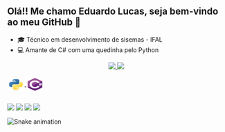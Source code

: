 ## Olá!! Me chamo Eduardo Lucas, seja bem-vindo ao meu GitHub 👋
- 🎓 Técnico em desenvolvimento de sisemas - IFAL
- 💻 Amante de C# com uma quedinha pelo Python
<div align="center">
  <a href="https://github.com/luscas-nl">
  <img width="48%" src="https://github-readme-stats.vercel.app/api?username=luscas-nl&show_icons=true&theme=dracula&include_all_commits=true&count_private=true"/>
  <img width="48%" src="https://github-readme-stats.vercel.app/api/top-langs/?username=luscas-nl&layout=compact&langs_count=7&theme=dracula"/>
</div>
<div style="display: inline_block"><br>
  <img align="center" alt="Du-Python" height="30" width="40" src="https://raw.githubusercontent.com/devicons/devicon/master/icons/python/python-original.svg">
  <img align="center" alt="Du-Csharp" height="30" width="40" src="https://raw.githubusercontent.com/devicons/devicon/master/icons/csharp/csharp-original.svg">
</div>
  
##
  
<div> 
  <a href="https://instagram.com/luscas.nl" target="_blank"><img src="https://img.shields.io/badge/-Instagram-%23E4405F?style=for-the-badge&logo=instagram&logoColor=white" target="_blank"></a>
 <a href="https://discord.gg/" target="_blank"><img src="https://img.shields.io/badge/Discord-7289DA?style=for-the-badge&logo=discord&logoColor=white" target="_blank"></a> 
  <a href = "mailto:eduardol123azq@gmail.com"><img src="https://img.shields.io/badge/-Gmail-%23333?style=for-the-badge&logo=gmail&logoColor=white" target="_blank"></a>
  <a href="https://www.linkedin.com/" target="_blank"><img src="https://img.shields.io/badge/-LinkedIn-%230077B5?style=for-the-badge&logo=linkedin&logoColor=white" target="_blank"></a> 
 
  ![Snake animation](https://github.com/luscas-nl/luscas-nl/blob/output/github-contribution-grid-snake.svg)
 
</div>
